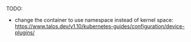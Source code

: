TODO:  
- change the container to use namespace instead of kernel space: https://www.talos.dev/v1.10/kubernetes-guides/configuration/device-plugins/